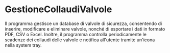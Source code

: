 # GestioneCollaudiValvole
Il programma gestisce un database di valvole di sicurezza, consentendo di inserire, modificare e eliminare valvole, nonché di esportare i dati in formato PDF, CSV o Excel. Inoltre, il programma controlla periodicamente le scadenze dei collaudi delle valvole e notifica all'utente tramite un'icona nella system tray.
